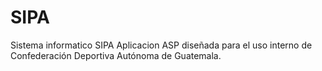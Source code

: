 # SIPA
Sistema informatico SIPA
Aplicacion ASP diseñada para el uso interno de Confederación Deportiva Autónoma de Guatemala.

